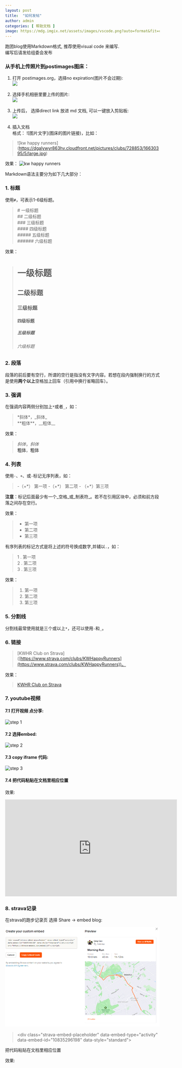 ```yaml
---
layout: post
title:  "如何发帖"
author: admin
categories: [ 帮助文档 ]
image: https://mdg.imgix.net/assets/images/vscode.png?auto=format&fit=clip&q=40&w=1080
---
```


跑团blog使用Markdown格式, 推荐使用visual code 来编写. <br/>
编写后请发给组委会发布

### 从手机上传照片到postimages图床：<br/>
1. 打开 postimages.org，选择no expiration(图片不会过期):<br/>
![](https://i.postimg.cc/CLDrSFx5/23951-C81-F526-4049-925-F-C4-CC85-A53-AC0.jpg)
2. 选择手机相册里要上传的图片:<br/>
![](https://i.postimg.cc/2SDc5P1w/3-FA5219-D-5755-4-FC4-822-A-75-C06-A174-B81.png)
3. 上传后， 选择direct link 放进 md 文档, 可以一键放入剪贴板:<br/>
![](https://i.postimg.cc/fRDCsmPq/74799485-7-A45-43-A9-A90-C-DA77-E0822-CB9.jpg)

4. 插入文档<br/>
格式： \!\[图片文字\]\(图床的图片链接\)，比如：

> \!\[kw happy runners]\(https://dgalywyr863hv.cloudfront.net/pictures/clubs/728853/16630395/5/large.jpg)

效果：
![kw happy runners](https://dgalywyr863hv.cloudfront.net/pictures/clubs/728853/16630395/5/large.jpg)

Markdown语法主要分为如下几大部分：

### 1. 标题

使用`#`，可表示1-6级标题。
> \# 一级标题   
> \## 二级标题   
> \### 三级标题   
> \#### 四级标题   
> \##### 五级标题   
> \###### 六级标题    

效果：
> # 一级标题   
> ## 二级标题   
> ### 三级标题   
> #### 四级标题   
> ##### 五级标题   
> ###### 六级标题

### 2. 段落
段落的前后要有空行，所谓的空行是指没有文字内容。若想在段内强制换行的方式是使用**两个以上**空格加上回车（引用中换行省略回车）。


### 3. 强调
在强调内容两侧分别加上`*`或者`_`，如：
> \*斜体\*，\_斜体\_    
> \*\*粗体\*\*，\_\_粗体\_\_

效果：
> *斜体*，_斜体_    
> **粗体**，__粗体__

### 4. 列表
使用`·`、`+`、或`-`标记无序列表，如：
> \-（+\*） 第一项
> \-（+\*） 第二项
> \- （+\*）第三项

**注意**：标记后面最少有一个_空格_或_制表符_。若不在引用区块中，必须和前方段落之间存在空行。

效果：
> + 第一项
> + 第二项
> + 第三项

有序列表的标记方式是将上述的符号换成数字,并辅以`.`，如：
> 1 . 第一项   
> 2 . 第二项    
> 3 . 第三项    

效果：
> 1. 第一项
> 2. 第二项
> 3. 第三项

### 5. 分割线
分割线最常使用就是三个或以上`*`，还可以使用`-`和`_`。

### 6. 链接
   
> \[KWHR Club on Strava\]\([https://www.strava.com/clubs/KWHappyRunners](https://www.strava.com/clubs/KWHappyRunners))。

效果：
> [KWHR Club on Strava](https://www.strava.com/clubs/KWHappyRunners)




### 7. youtube视频

#### 7.1 打开视频 点分享:
![step 1](https://i.postimg.cc/NGZJsPMB/howtoblog1.png)

#### 7.2 选择embed:
![step 2](https://i.postimg.cc/L5g1QDKV/howtoblog2.png)

#### 7.3 copy iframe 代码:
![step 3](https://i.postimg.cc/FFYCQQhT/howtoblog3.png)


#### 7.4 把代码粘贴在文档里相应位置

效果:

<iframe width="560" height="315" src="https://www.youtube.com/embed/SPFtaGQx3pY?si=qvG_3sYi2UiFdfP3" title="YouTube video player" frameborder="0" allow="accelerometer; autoplay; clipboard-write; encrypted-media; gyroscope; picture-in-picture; web-share" allowfullscreen></iframe>

### 8. strava记录

在strava的跑步记录页 选择 Share -> embed blog:

![](../assets/images/posts/stravaHowto.png)
> \<div class="strava-embed-placeholder" data-embed-type="activity" data-embed-id="10835296198" data-style="standard"></div><script src="https://strava-embeds.com/embed.js"></script>

把代码粘贴在文档里相应位置

效果:

<div class="strava-embed-placeholder" data-embed-type="activity" data-embed-id="10835296198" data-style="standard"></div><script src="https://strava-embeds.com/embed.js"></script>
